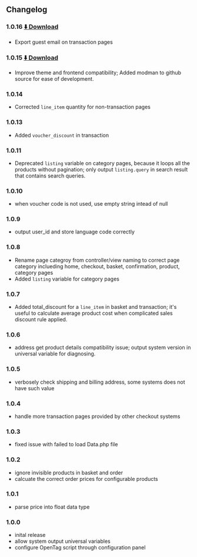 ## Changelog

### 1.0.16  [:arrow_down: Download](https://github.com/QubitProducts/UniversalVariable-Magento-Extension/archive/1.0.16.zip)
* Export guest email on transaction pages

### 1.0.15  [:arrow_down: Download](https://github.com/QubitProducts/UniversalVariable-Magento-Extension/archive/1.0.15.zip)
* Improve theme and frontend compatibility; Added modman to github source for ease of development.

### 1.0.14
* Corrected `line_item` quantity for non-transaction pages

### 1.0.13
* Added `voucher_discount` in transaction

### 1.0.11
* Deprecated `listing` variable on category pages, because it loops all the products without pagination; only output `listing.query` in search result that contains search queries.

### 1.0.10
* when voucher code is not used, use empty string intead of null

### 1.0.9
* output user_id and store language code correctly

### 1.0.8
* Rename page categroy from controller/view naming to correct page category inclueding home, checkout, basket, confirmation, product, category pages
* Added `listing` variable for category pages 

### 1.0.7
* Added total_discount for a `line_item` in basket and transaction; it's useful to calculate average product cost when complicated sales discount rule applied.

### 1.0.6
* address get product details compatibility issue; output system version in universal variable for diagnosing. 

### 1.0.5
* verbosely check shipping and billing address, some systems does not have such value 

### 1.0.4
* handle more transaction pages provided by other checkout systems

### 1.0.3
* fixed issue with failed to load Data.php file

### 1.0.2
* ignore invisible products in basket and order
* calcuate the correct order prices for configurable products

### 1.0.1
* parse price into float data type

### 1.0.0
* inital release
* allow system output universal variables
* configure OpenTag script through configuration panel
